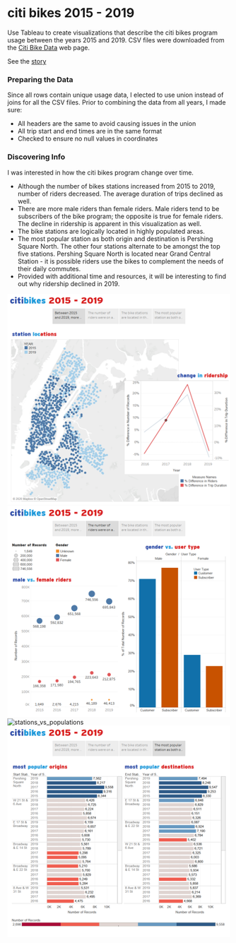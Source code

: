 # citi bikes 2015 - 2019


Use Tableau to create visualizations that describe the citi bikes program usage between the years 2015 and 2019.  CSV files were downloaded from the [Citi Bike Data](https://www.citibikenyc.com/system-data) web page.

See the [story](https://public.tableau.com/profile/stephanie.lin4229#!/vizhome/CitiBikes_15806291225290/Story1)

### Preparing the Data

Since all rows contain unique usage data, I elected to use union instead of joins for all the CSV files.  Prior to combining the data from all years, I made sure:
* All headers are the same to avoid causing issues in the union
* All trip start and end times are in the same format
* Checked to ensure no null values in coordinates


### Discovering Info

I was interested in how the citi bikes program change over time.
* Although the number of bikes stations increased from 2015 to 2019, number of riders decreased.  The average duration of trips declined as well.
* There are more male riders than female riders.  Male riders tend to be subscribers of the bike program; the opposite is true for female riders.  The decline in ridership is apparent in this visualization as well.
* The bike stations are logically located in highly populated areas.
* The most popular station as both origin and destination is Pershing Square North.  The other four stations alternate to be amongst the top five stations.  Pershing Square North is located near Grand Central Station - it is possible riders use the bikes to complement the needs of their daily commutes.
* Provided with additional time and resources, it will be interesting to find out why ridership declined in 2019.



![change_2015_2019.png](change_2015_2019.png)
![user_analysis.png](user_analysis.png)
![stations_vs_populations](stations_vs_populations.png)
![popular_stations](popular_stations.png)
